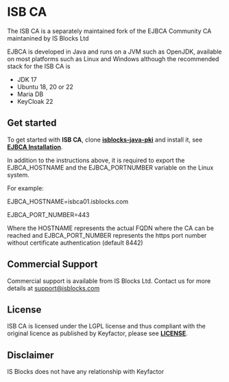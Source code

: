 # ISB CA 

The ISB CA is a separately maintained fork of the EJBCA Community CA maintanined by IS Blocks Ltd

EJBCA is developed in Java and runs on a JVM such as OpenJDK, available on most platforms such as Linux and Windows although the recommended stack for the ISB CA is
* JDK 17
* Ubuntu 18, 20 or 22
* Maria DB
* KeyCloak 22

## Get started

To get started with **ISB CA**, clone **[isblocks-java-pki]()** and install it, see **[EJBCA Installation](https://doc.primekey.com/ejbca/ejbca-installation)**.

In addition to the instructions above, it is required to export the EJBCA_HOSTNAME and the EJBCA_PORTNUMBER variable on the Linux system.

For example:

EJBCA_HOSTNAME=isbca01.isblocks.com

EJBCA_PORT_NUMBER=443

Where the HOSTNAME represents the actual FQDN where the CA can be reached and EJBCA_PORT_NUMBER represents the https port number without certificate authentication (default 8442)


## Commercial Support
Commercial support is available from IS Blocks Ltd. Contact us for more details at support@isblocks.com

## License
ISB CA is licensed under the LGPL license and thus compliant with the original licence as published by Keyfactor, please see **[LICENSE](LICENSE)**.

## Disclaimer
IS Blocks does not have any relationship with Keyfactor
